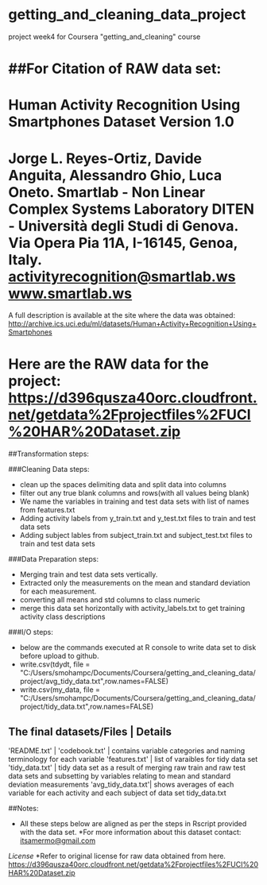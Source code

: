 # getting_and_cleaning_data_project

project week4 for Coursera "getting_and_cleaning" course

##For Citation of RAW data set: 
==================================================================
Human Activity Recognition Using Smartphones Dataset
Version 1.0
==================================================================
Jorge L. Reyes-Ortiz, Davide Anguita, Alessandro Ghio, Luca Oneto.
Smartlab - Non Linear Complex Systems Laboratory
DITEN - Università degli Studi di Genova.
Via Opera Pia 11A, I-16145, Genoa, Italy.
activityrecognition@smartlab.ws
www.smartlab.ws
==================================================================
A full description is available at the site where the data was obtained:
http://archive.ics.uci.edu/ml/datasets/Human+Activity+Recognition+Using+Smartphones

Here are the RAW data for the project:
https://d396qusza40orc.cloudfront.net/getdata%2Fprojectfiles%2FUCI%20HAR%20Dataset.zip
==================================================================

##Transformation steps:

###Cleaning Data steps:
* clean up the spaces delimiting data and split data into columns
* filter out any true blank columns and rows(with all values being blank)
* We name the variables in training and test data sets with list of names from features.txt
* Adding activity labels  from y_train.txt and y_test.txt files to train and test data sets 
* Adding subject lables  from subject_train.txt and subject_test.txt files to train and test data sets 

###Data Preparation steps:
* Merging train and test  data sets vertically.
* Extracted only the measurements on the mean and standard deviation for each measurement.
* converting all means and std columns to class numeric
* merge this data set horizontally with activity_labels.txt to get training activity class descriptions

###I/O steps: 
* below are the commands executed at R console to write data set to disk before upload to github.
* write.csv(tdydt, file = "C:/Users/smohampc/Documents/Coursera/getting_and_cleaning_data/project/avg_tidy_data.txt",row.names=FALSE)
* write.csv(my_data, file = "C:/Users/smohampc/Documents/Coursera/getting_and_cleaning_data/project/tidy_data.txt",row.names=FALSE)


The final datasets/Files 	| 	Details
-------------------------------------------------------------------------
 'README.txt'		|
 'codebook.txt'		| contains variable categories and naming terminology for each variable
 'features.txt'		| list of varaibles for tidy data set
 'tidy_data.txt'	| tidy data set as a result of merging raw train and raw test data sets and subsetting by variables relating to mean and standard deviation measurements
 'avg_tidy_data.txt'| shows averages of  each variable for each activity and each subject of data set tidy_data.txt




##Notes: 
* All these steps below are aligned as per the steps in Rscript provided with the data set. 
*For more information about this dataset contact: itsamermo@gmail.com

*License*
*Refer to original license for raw data obtained 
from here. https://d396qusza40orc.cloudfront.net/getdata%2Fprojectfiles%2FUCI%20HAR%20Dataset.zip


